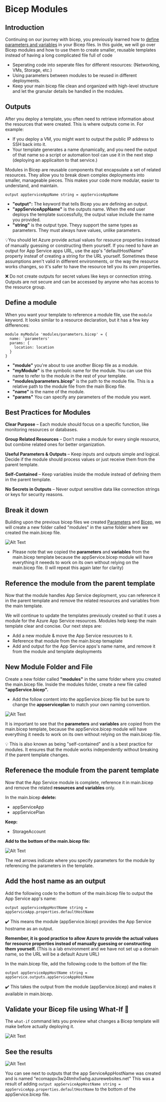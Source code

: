 # Bicep Modules 

## Introduction

Continuing on our journey with bicep, you previously learned how to [define parameters and variables](./ParametersGuide.md) in your Bicep files. In this guide, we will go over Bicep modules and how to use them to create smaller, reusable templates instead of having a long complicated file full of code

+ Seperating code into seperate files for different resources: (Networking, VMs, Storage, etc.)
+ Using parameters between modules to be reused in different deployments.
+  Keep your main bicep file clean and organized with high-level structure and let the granular details be handled in the modules.

## Outputs
After you deploy a template, you often need to retrieve information about the resources that were created. This is where outputs come in. For example:
+ If you deploy a VM, you might want to output the public IP address to SSH back into it. 
+ Your template generates a name dynamically, and you need the output of that name so a script or automation tool can use it in the next step (deploying an applicaiton to that service.)

Modules in Bicep are reusable components that encapsulate a set of related resources. They allow you to break down complex deployments into smaller, manageable pieces. This makes your code more modular, easier to understand, and maintain.

```
output appServiceAppName string = appServiceAppName
```
+ **"output":** The keyword that tells Bicep you are defining an output.
+ **"appServiceAppName"** is the outputs name. When the end user deploys the template successfully, the output value include the name you provided.
+ **"string"** is the output type. Theyy support the same types as parameters. They must always have values, unlike parameters. 

💡You should let Azure provide actual values for resource properties instead of manually guessing or constructing them yourself. If you need to have an output for App Service apps URL, use the app's "defaultHostName" property insteaf of creating a string for the URL yourself. Sometimes these assumptions aren't valid in different environments, or the way the resource works changes, so it's safer to have the resource tell you its own properties.

❌ Do not create outputs for secret values like keys or connection string. Outputs are not secure and can be accessed by anyone who has access to the resource group.

## Define a module
When you want your template to reference a module file, use the ```module``` keyword. It looks similar to a resource declaration, but it has a few key differences:

```bicep
module myModule 'modules/parameters.bicep' = {
  name: 'parameters'
  params: {
    location: location
  }
}
```
+ **"module"** you're about to use another Bicep file as a module. 
+ **"myModule"** is the symbolic name for the module. You can use this name to refer to the module in the rest of your template.
+ **"modules/parameters.bicep"** is the path to the module file. This is a relative path to the module file from the main Bicep file. 
+ **"name"** is the name of the module.
+ **"params"** You can specify any parameters of the module you want. 

## Best Practices for Modules
**Clear Purpose** – Each module should focus on a specific function, like monitoring resources or databases.

**Group Related Resources** – Don’t make a module for every single resource, but combine related ones for better organization.

**Useful Parameters & Outputs** – Keep inputs and outputs simple and logical. Decide if the module should process values or just receive them from the parent template.

**Self-Contained** – Keep variables inside the module instead of defining them in the parent template.

**No Secrets in Outputs** – Never output sensitive data like connection strings or keys for security reasons.

## Break it down
Building upon the previous bicep files we created [Parameters](./ParametersGuide.md) and [Bicep](./bicepreadme.md), we will create a new folder called "modules" in the same folder where we created the main.bicep file. 

![Alt Text](https://i.imgur.com/KsDzuZg.png)

+ Please note that we copied the **parameters** and **variables** from the main.bicep template because the appService.bicep module will have everything it neeeds to work on its own without relying on the main.bicep file. (I will repeat this again later for clarity)



## Reference the module from the parent template
Now that the module handles App Service deployment, you can reference it in the parent template and remove the related resources and variables from the main template.

We will continue to update the templates previously created so that it uses a module for the Azure App Service resources. Modules help keep the main template clear and concise. Our next steps are:
+ Add a new module & move the App Service resources to it.
+ Reference that module from the main.bicep temaplate
+ Add and output for the App Service apps's name name, and remove it from the module and template deployments

## New Module Folder and File
Create a new folder called **"modules"** in the same folder where you created the main.bicep file. Inside the modules folder, create a new file called **"appService.bicep".**

+ Add the follow content into the appService.bicep file but be sure to change the **appserviceplan** to match your own naming convention. 

![Alt Text](https://i.imgur.com/KsDzuZg.png)

It is important to see that the **parameters** and **variables** are copied from the main.bicep template, because the appService.bicep module will have everything it needs to work on its own without relying on the main.bicep file.

💡 This is also known as being "self-contained" and is a best practice for modules. It ensures that the module works independently without breaking if the parent template changes.

## Referenece the module from the parent template
Now that the App Service module is complete, reference it in main.bicep and remove the related **resources and variables** only. 

In the main.bicep **delete:**
+ appServiceApp
+ appServicePlan

**Keep:**
+ StorageAccount

**Add to the bottom of the main.bicep file:**

![Alt Text](https://i.imgur.com/uIgwfgX.png)

The red arrows indicate where you specify parameters for the module by referencing the parameters in the template. 

## Add the host name as an output

Add the following code to the bottom of the main.bicep file to output the App Service app's name:

```bicep
output appServiceAppHostName string = appServiceApp.properties.defaultHostName
```
✔️ This means the module (appService.bicep) provides the App Service hostname as an output.

 **Remember, it is good practice to allow Azure to provide the actual values for resource properties instead of manually guessing or constructing them yourself.** (This is a lab environment and we have not set up a domain name, so the URL will be a default Azure URL)

In the main.bicep file, add the following code to the bottom of the file:

```bicep
output appServiceAppHostName string = appService.outputs.appServiceAppHostName
```
✔️ This takes the output from the module (appService.bicep) and makes it available in main.bicep.

## Validate your Bicep file using What-If 🤔
The ```what-if``` command lets you preview what changes a Bicep template will make before actually deploying it.

![Alt Text](https://i.imgur.com/zDvzJrP.png)

## See the results 

![Alt Text](https://i.imgur.com/VZiZtAJ.png)

You can see next to outputs that the app ServiceAppHostName was created and is named "ecomappv3w24tmhx5whg.azurewebsites.net" This was a result of adding ```output appServiceAppHostName string = appServiceApp.properties.defaultHostName```  to the bottom of the appService.bicep file.